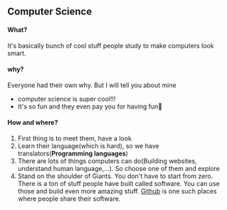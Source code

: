 ## Computer Science

#### What?

It's basically bunch of cool stuff people study to make computers look smart.

#### why?

Everyone had their own why. But I will tell you about mine

- computer science is super cool!!!
- It's so fun and they even pay you for having fun🤩 

#### How and where?

1. First thing is to meet them, have a look
2. Learn their language(which is hard), so we have translators(**Programming languages**)
3. There are lots of things computers can do(Building websites, understand human language,...). So choose one of them and explore
4. Stand on the shoulder of Giants. You don't have to start from zero. There is a ton of stuff people have built called software. You can use those and build even more amazing stuff. [Github](https://github.com) is one such places where people share their software.













